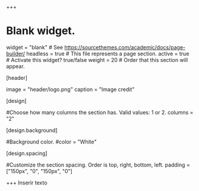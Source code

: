 +++
# Blank widget.
widget = "blank"  # See https://sourcethemes.com/academic/docs/page-builder/
headless = true  # This file represents a page section.
active = true  # Activate this widget? true/false
weight = 20  # Order that this section will appear.

[header]

image = "header/logo.png" 
caption = "Image credit"


[design]

#Choose how many columns the section has. Valid values: 1 or 2.
columns = "2"

 
  
[design.background]

#Background color.
#color = "White"


[design.spacing]

#Customize the section spacing. Order is top, right, bottom, left.
padding = ["150px", "0", "150px", "0"]

+++
Inserir texto

